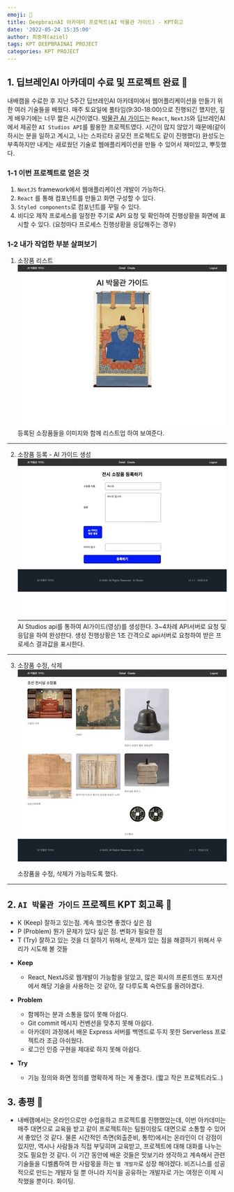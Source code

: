 ```yaml
---
emoji: 👻
title: DeepbrainAI 아카데미 프로젝트(AI 박물관 가이드) - KPT회고
date: '2022-05-24 15:35:00'
author: 최중재(aziel)
tags: KPT DEEPBRAINAI PROJECT
categories: KPT PROJECT
---
```


## 1. 딥브레인AI 아카데미 수료 및 프로젝트 완료 🥛

내배캠을 수료한 후 지난 5주간 딥브레인AI 아카데미에서 웹어플리케이션을 만들기 위한 여러 기술들을 배웠다. 매주 토요일에 풀타임(9:30-18:00)으로 진행되긴 했지만, 깊게 배우기에는 너무 짧은 시간이였다. [박물관 AI 가이드](https://github.com/brain-choihong/ai-museum-guide)는 `React`, `NextJS`와 딥브레인AI에서 제공한 `AI Studios API`를 활용한 프로젝트였다. 시간이 많지 않았기 때문에(같이하시는 분을 일하고 계시고, 나는 스파르타 공모전 프로젝트도 같이 진행했다) 완성도는 부족하지만 내게는 새로웠던 기술로 웹애플리케이션을 만들 수 있어서 재미있고, 뿌듯했다.

### 1-1 이번 프로젝트로 얻은 것

1. `NextJS` framework에서 웹애플리케이션 개발이 가능하다.
2. `React` 를 통해 컴포넌트를 만들고 화면 구성할 수 있다.
3. `Styled components`로 컴포넌트를 꾸밀 수 있다.
4. 비디오 제작 프로세스를 일정한 주기로 API 요청 및 확인하여 진행상황을 화면에 표시할 수 있다. (요청마다 프로세스 진행상황을 응답해주는 경우)

### 1-2 내가 작업한 부분 살펴보기

1. 소장품 리스트
   ![소장품리스트](collectible_list.gif)
   등록된 소장품들을 이미지와 함께 리스트업 하여 보여준다.

---

2. 소장품 등록 - AI 가이드 생성
   ![가이드생성](collectible-create.gif)
   AI Studios api를 통하여 AI가이드(영상)를 생성한다. 3~4차례 API서버로 요청 및 응답을 하여 완성한다. 생성 진행상황은 1초 간격으로 api서버로 요청하여 받은 프로세스 결과값을 표시한다.

---

3. 소장품 수정, 삭제
   ![소장품수정삭제](collectible-modify-delete.gif)
   소장품을 수정, 삭제가 가능하도록 했다.

---

## 2. `AI 박물관 가이드` 프로젝트 KPT 회고록 🥜

- K (Keep) 잘하고 있는점. 계속 했으면 좋겠다 싶은 점
- P (Problem) 뭔가 문제가 있다 싶은 점. 변화가 필요한 점
- T (Try) 잘하고 있는 것을 더 잘하기 위해서, 문제가 있는 점을 해결하기 위해서 우리가 시도해 볼 것들

* **Keep**

  - React, NextJS로 웹개발이 가능함을 알았고, 많은 회사의 프론트엔드 포지션에서 해당 기술을 사용하는 것 같아, 잘 다루도록 숙련도를 올려야겠다.

* **Problem**

  - 함께하는 분과 소통을 많이 못해 아쉽다.
  - Git commit 메시지 컨벤션을 맞추지 못해 아쉽다.
  - 아카데미 과정에서 배운 Express 서버를 백엔드로 두지 못한 Serverless 프로젝트라 조금 아쉬웠다.
  - 로그인 인증 구현을 제대로 하지 못해 아쉽다.

* **Try**
  - 기능 정의와 화면 정의를 명확하게 하는 게 좋겠다. (짧고 작은 프로젝트라도..)

## 3. 총평 🍪

- 내배캠에서는 온라인으로만 수업을하고 프로젝트를 진행했었는데, 이번 아카데미는 매주 대면으로 교육을 받고 같이 프로젝트하는 팀원이랑도 대면으로 소통할 수 있어서 좋았던 것 같다. 물론 시간적인 측면(외출준비, 통학)에서는 온라인이 더 강점이 있지만, 역시나 사람들과 직접 부딪히며 교육받고, 프로젝트에 대해 대화를 나누는 것도 필요한 것 같다. 이 기간 동안에 배운 것들은 맛보기라 생각하고 계속해서 관련 기술들을 디벨롭하여 한 사람몫을 하는 `웹 개발자`로 성장 해야겠다. 비즈니스를 성공적으로 만드는 개발자 일 뿐 아니라 지식을 공유하는 개발자로 가는 여정은 이제 시작했을 뿐이다. 화이팅.

```toc

```
